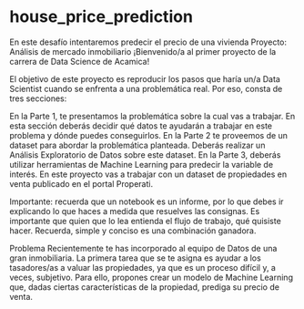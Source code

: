 # house_price_prediction
En este desafío intentaremos predecir el precio de una vivienda
Proyecto: Análisis de mercado inmobiliario
¡Bienvenido/a al primer proyecto de la carrera de Data Science de Acamica!

El objetivo de este proyecto es reproducir los pasos que haría un/a Data Scientist cuando se enfrenta a una problemática real. Por eso, consta de tres secciones:

En la Parte 1, te presentamos la problemática sobre la cual vas a trabajar. En esta sección deberás decidir qué datos te ayudarán a trabajar en este problema y dónde puedes conseguirlos.
En la Parte 2 te proveemos de un dataset para abordar la problemática planteada. Deberás realizar un Análisis Exploratorio de Datos sobre este dataset.
En la Parte 3, deberás utilizar herramientas de Machine Learning para predecir la variable de interés.
En este proyecto vas a trabajar con un dataset de propiedades en venta publicado en el portal Properati.

Importante: recuerda que un notebook es un informe, por lo que debes ir explicando lo que haces a medida que resuelves las consignas. Es importante que quien que lo lea entienda el flujo de trabajo, qué quisiste hacer. Recuerda, simple y conciso es una combinación ganadora.

Problema
Recientemente te has incorporado al equipo de Datos de una gran inmobiliaria. La primera tarea que se te asigna es ayudar a los tasadores/as a valuar las propiedades, ya que es un proceso difícil y, a veces, subjetivo. Para ello, propones crear un modelo de Machine Learning que, dadas ciertas características de la propiedad, prediga su precio de venta.
